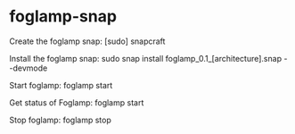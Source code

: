 # foglamp-snap

Create the foglamp snap:
[sudo] snapcraft

Install the foglamp snap:
sudo snap install foglamp_0.1_[architecture].snap --devmode

Start foglamp:
foglamp start

Get status of Foglamp:
foglamp start

Stop foglamp:
foglamp stop
